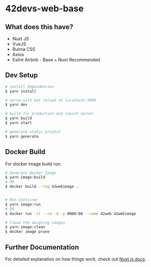 # 42devs-web-base

## What does this have?

- Nuxt JS
- VueJS
- Bulma CSS
- Axios
- Eslint Airbnb - Base + Nuxt Recommended


## Dev Setup

```bash
# install dependencies
$ yarn install

# serve with hot reload at localhost:3000
$ yarn dev

# build for production and launch server
$ yarn build
$ yarn start

# generate static project
$ yarn generate
```

## Docker Build

For docker image build run:

```bash
# Generate Docker Image
$ yarn image:build
# OR
$ docker build --tag 42webimage .


# Run Container
$ yarn image:run
# OR
$ docker run -it --rm -d -p 8080:80 --name 42web 42webimage

# Clean the dangling images
$ yarn image:clean
$ docker image prune
```

## Further Documentation

For detailed explanation on how things work, check out [Nuxt.js docs](https://nuxtjs.org).
